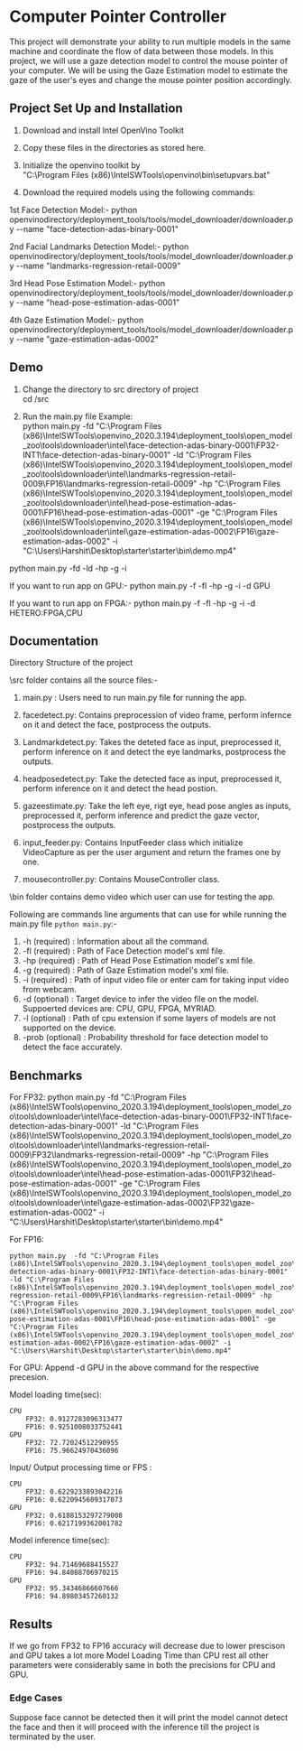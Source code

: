 # Computer Pointer Controller

This project will demonstrate your ability to run multiple models in the same machine and coordinate the flow of data between those models. In this project, we will use a gaze detection model to control the mouse pointer of your computer. We will be using the Gaze Estimation model to estimate the gaze of the user's eyes and change the mouse pointer position accordingly.

## Project Set Up and Installation

1) Download and install Intel OpenVino Toolkit 

2) Copy these files in the directories as stored here.

3) Initialize the openvino toolkit by <br>
    "C:\Program Files (x86)\IntelSWTools\openvino\bin\setupvars.bat"

4) Download the required models using the following commands:

1st Face Detection Model:-
    python openvinodirectory/deployment_tools/tools/model_downloader/downloader.py --name "face-detection-adas-binary-0001"

2nd Facial Landmarks Detection Model:-
    python openvinodirectory/deployment_tools/tools/model_downloader/downloader.py --name "landmarks-regression-retail-0009"

3rd Head Pose Estimation Model:-
    python openvinodirectory/deployment_tools/tools/model_downloader/downloader.py --name "head-pose-estimation-adas-0001"
     
4th Gaze Estimation Model:-
    python openvinodirectory/deployment_tools/tools/model_downloader/downloader.py --name "gaze-estimation-adas-0002"


## Demo

1) Change the directory to src directory of project <br>
cd <project-path>/src

2) Run the main.py file
Example:<br>
python main.py  -fd "C:\Program Files (x86)\IntelSWTools\openvino_2020.3.194\deployment_tools\open_model_zoo\tools\downloader\intel\face-detection-adas-binary-0001\FP32-INT1\face-detection-adas-binary-0001" -ld "C:\Program Files (x86)\IntelSWTools\openvino_2020.3.194\deployment_tools\open_model_zoo\tools\downloader\intel\landmarks-regression-retail-0009\FP16\landmarks-regression-retail-0009" -hp "C:\Program Files (x86)\IntelSWTools\openvino_2020.3.194\deployment_tools\open_model_zoo\tools\downloader\intel\head-pose-estimation-adas-0001\FP16\head-pose-estimation-adas-0001" -ge "C:\Program Files (x86)\IntelSWTools\openvino_2020.3.194\deployment_tools\open_model_zoo\tools\downloader\intel\gaze-estimation-adas-0002\FP16\gaze-estimation-adas-0002" -i "C:\Users\Harshit\Desktop\starter\starter\bin\demo.mp4"  

python main.py -fd <Path of xml file of face detection model>
-ld <Path of xml file of facial landmarks detection model>
-hp <Path of xml file of head pose estimation model>
-g <Path of xml file of gaze estimation model>
-i <Path of input video file or enter cam for taking input video from webcam> 

If you want to run app on GPU:-
python main.py -f <Path of xml file of face detection model>
-fl <Path of xml file of facial landmarks detection model>
-hp <Path of xml file of head pose estimation model>
-g <Path of xml file of gaze estimation model>
-i <Path of input video file or enter cam for taking input video from webcam> 
-d GPU

If you want to run app on FPGA:-
python main.py -f <Path of xml file of face detection model>
-fl <Path of xml file of facial landmarks detection model>
-hp <Path of xml file of head pose estimation model>
-g <Path of xml file of gaze estimation model>
-i <Path of input video file or enter cam for taking input video from webcam> 
-d HETERO:FPGA,CPU


## Documentation

Directory Structure of the project

\src folder contains all the source files:-

1. main.py : Users need to run main.py file for running the app.

2. facedetect.py: Contains preprocession of video frame, perform infernce on it and detect the face, postprocess the outputs.
     
3. Landmarkdetect.py: Takes the deteted face as input, preprocessed it, perform inference on it and detect the eye landmarks, postprocess the outputs.
     
4. headposedetect.py: Take the detected face as input, preprocessed it, perform inference on it and detect the head postion.
     
5. gazeestimate.py: Take the left eye, rigt eye, head pose angles as inputs, preprocessed it, perform inference and predict the gaze vector, postprocess the outputs.
     
6. input_feeder.py: Contains InputFeeder class which initialize VideoCapture as per the user argument and return the frames one by one.
     
7. mousecontroller.py: Contains MouseController class.
 
\bin folder contains demo video which user can use for testing the app.

Following are commands line arguments that can use for while running the main.py file ` python main.py `:-

  1. -h     (required) : Information about all the command.
  2. -fl    (required) : Path of Face Detection model's xml file.
  3. -hp    (required) : Path of Head Pose Estimation model's xml file.
  4. -g     (required) : Path of Gaze Estimation model's xml file.
  5. -i     (required) : Path of input video file or enter cam for taking input video from webcam.
  6. -d     (optional) : Target device to infer the video file on the model. Suppoerted devices are: CPU, GPU, FPGA, MYRIAD.
  7. -l     (optional) : Path of cpu extension if some layers of models are not supported on the device.
  8. -prob  (optional) : Probability threshold for face detection model to detect the face accurately.

## Benchmarks

For FP32: 
python main.py  -fd "C:\Program Files (x86)\IntelSWTools\openvino_2020.3.194\deployment_tools\open_model_zoo\tools\downloader\intel\face-detection-adas-binary-0001\FP32-INT1\face-detection-adas-binary-0001" -ld "C:\Program Files (x86)\IntelSWTools\openvino_2020.3.194\deployment_tools\open_model_zoo\tools\downloader\intel\landmarks-regression-retail-0009\FP32\landmarks-regression-retail-0009" -hp "C:\Program Files (x86)\IntelSWTools\openvino_2020.3.194\deployment_tools\open_model_zoo\tools\downloader\intel\head-pose-estimation-adas-0001\FP32\head-pose-estimation-adas-0001" -ge "C:\Program Files (x86)\IntelSWTools\openvino_2020.3.194\deployment_tools\open_model_zoo\tools\downloader\intel\gaze-estimation-adas-0002\FP32\gaze-estimation-adas-0002" -i "C:\Users\Harshit\Desktop\starter\starter\bin\demo.mp4"

For FP16:<br>
```
python main.py  -fd "C:\Program Files (x86)\IntelSWTools\openvino_2020.3.194\deployment_tools\open_model_zoo\tools\downloader\intel\face-detection-adas-binary-0001\FP32-INT1\face-detection-adas-binary-0001" -ld "C:\Program Files (x86)\IntelSWTools\openvino_2020.3.194\deployment_tools\open_model_zoo\tools\downloader\intel\landmarks-regression-retail-0009\FP16\landmarks-regression-retail-0009" -hp "C:\Program Files (x86)\IntelSWTools\openvino_2020.3.194\deployment_tools\open_model_zoo\tools\downloader\intel\head-pose-estimation-adas-0001\FP16\head-pose-estimation-adas-0001" -ge "C:\Program Files (x86)\IntelSWTools\openvino_2020.3.194\deployment_tools\open_model_zoo\tools\downloader\intel\gaze-estimation-adas-0002\FP16\gaze-estimation-adas-0002" -i "C:\Users\Harshit\Desktop\starter\starter\bin\demo.mp4"  
```
For GPU: Append -d GPU in the above command for the respective precesion.


Model loading time(sec):

    CPU
        FP32: 0.9127283096313477
        FP16: 0.9251008033752441
    GPU
        FP32: 72.72024512290955
        FP16: 75.96624970436096

Input/ Output processing time or FPS :

    CPU
        FP32: 0.6229233893042216
        FP16: 0.6220945609317073
    GPU
        FP32: 0.6188153297279008
        FP16: 0.6217199362001782

Model inference time(sec):

    CPU
        FP32: 94.71469688415527
        FP16: 94.84088706970215
    GPU
        FP32: 95.34346866607666
        FP16: 94.89803457260132

## Results

If we go from FP32 to FP16 accuracy will decrease due to lower prescison and GPU takes a lot more Model Loading Time than CPU rest all other parameters were considerably same in both the precisions for CPU and GPU.

### Edge Cases
Suppose face cannot be detected then it will print the model cannot detect the face and then it will proceed with the inference till the project is terminated by  the user.
